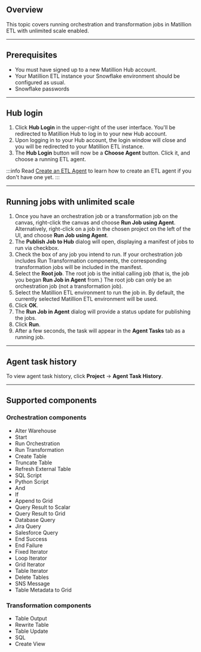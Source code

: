 ## Overview

This topic covers running orchestration and transformation jobs in Matillion ETL with unlimited scale enabled.

---

## Prerequisites

- You must have signed up to a new Matillion Hub account.
- Your Matillion ETL instance your Snowflake environment should be configured as usual.
- Snowflake passwords

---

## Hub login

1. Click **Hub Login** in the upper-right of the user interface. You'll be redirected to Matillion Hub to log in to your new Hub account.
2. Upon logging in to your Hub account, the login window will close and you will be redirected to your Matillion ETL instance.
3. The **Hub Login** button will now be a **Choose Agent** button. Click it, and choose a running ETL agent.

:::info
Read [Create an ETL Agent](/unlimited-scale/docs/create-an-etl-agent) to learn how to create an ETL agent if you don't have one yet.
:::

---

## Running  jobs with unlimited scale

1. Once you have an orchestration job or a transformation job on the canvas, right-click the canvas and choose **Run Job using Agent**. Alternatively, right-click on a job in the chosen project on the left of the UI, and choose **Run Job using Agent**.
2. The **Publish Job to Hub** dialog will open, displaying a manifest of jobs to run via checkbox.
3. Check the box of any job you intend to run. If your orchestration job includes Run Transformation components, the corresponding transformation jobs will be included in the manifest.
4. Select the **Root job**. The root job is the initial calling job (that is, the job you began **Run Job in Agent** from.) The root job can only be an orchestration job (not a transformation job).
5. Select the Matillion ETL environment to run the job in. By default, the currently selected Matillion ETL environment will be used.
6. Click **OK**.
7. The **Run Job in Agent** dialog will provide a status update for publishing the jobs.
8. Click **Run**.
9. After a few seconds, the task will appear in the **Agent Tasks** tab as a running job.

---

## Agent task history

To view agent task history, click **Project** → **Agent Task History**.

---

## Supported components

### Orchestration components

- Alter Warehouse
- Start
- Run Orchestration
- Run Transformation
- Create Table
- Truncate Table
- Refresh External Table
- SQL Script
- Python Script
- And
- If
- Append to Grid
- Query Result to Scalar
- Query Result to Grid
- Database Query
- Jira Query
- Salesforce Query
- End Success
- End Failure
- Fixed Iterator
- Loop Iterator
- Grid Iterator
- Table Iterator
- Delete Tables
- SNS Message
- Table Metadata to Grid


### Transformation components

- Table Output
- Rewrite Table
- Table Update
- SQL
- Create View
